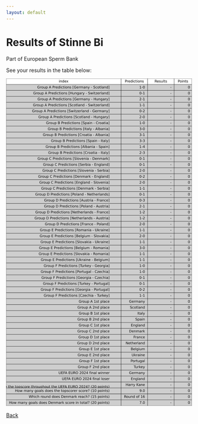 ```yaml
---
layout: default
---
```


# Results of Stinne Bi 
    
Part of European Sperm Bank
    
See your results in the table below:
    
![Stinne Bi](./user_plots/Stinne_Bi.svg?raw=true)

[Back](https://christianbanggribsvad.github.io/em_spillet.github.io/)